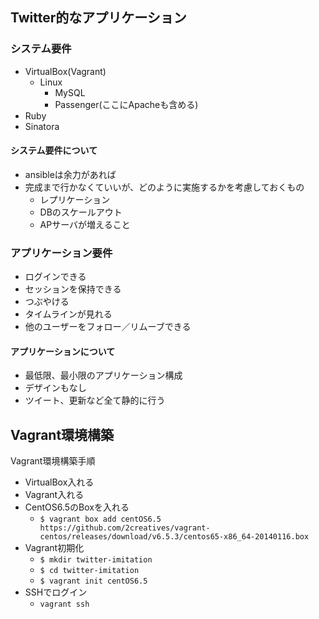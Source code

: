 ## Twitter的なアプリケーション

### システム要件
* VirtualBox(Vagrant)
  * Linux
    * MySQL
    * Passenger(ここにApacheも含める)
* Ruby
* Sinatora

#### システム要件について
* ansibleは余力があれば
* 完成まで行かなくていいが、どのように実施するかを考慮しておくもの
  * レプリケーション
  * DBのスケールアウト
  * APサーバが増えること


### アプリケーション要件
* ログインできる
* セッションを保持できる
* つぶやける
* タイムラインが見れる
* 他のユーザーをフォロー／リムーブできる

#### アプリケーションについて
* 最低限、最小限のアプリケーション構成
* デザインもなし
* ツイート、更新など全て静的に行う

## Vagrant環境構築
Vagrant環境構築手順
* VirtualBox入れる
* Vagrant入れる
* CentOS6.5のBoxを入れる
  * `$ vagrant box add centOS6.5 https://github.com/2creatives/vagrant-centos/releases/download/v6.5.3/centos65-x86_64-20140116.box`
* Vagrant初期化
  * `$ mkdir twitter-imitation`
  * `$ cd twitter-imitation`
  * `$ vagrant init centOS6.5`
* SSHでログイン
  * `vagrant ssh`
